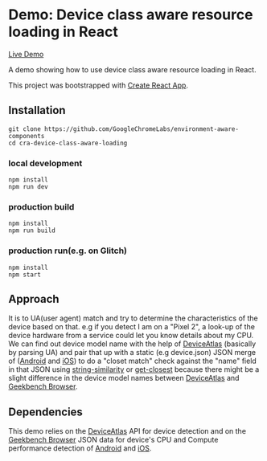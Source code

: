 
# Demo: Device class aware resource loading in React

[Live Demo](https://adaptive-loading.web.app/cra-device-class-aware-loading)

A demo showing how to use device class aware resource loading in React.

This project was bootstrapped with [Create React App](https://github.com/facebook/create-react-app).

## Installation
```
git clone https://github.com/GoogleChromeLabs/environment-aware-components
cd cra-device-class-aware-loading
```
### local development
```
npm install  
npm run dev
```

### production build
```
npm install  
npm run build
```

### production run(e.g. on Glitch)
```
npm install  
npm start
```

## Approach
It is to UA(user agent) match and try to determine the characteristics of the device based on that. e.g if you detect I am on a "Pixel 2", a look-up of the device hardware from a service could let you know details about my CPU.
We can find out device model name with the help of [DeviceAtlas](https://deviceatlas.com) (basically by parsing UA) and pair that up with a static (e.g device.json) JSON merge of ([Android](https://browser.geekbench.com/android-benchmarks.json) and [iOS](https://browser.geekbench.com/ios-benchmarks.json)) to do a "closet match" check against the "name" field in that JSON using [string-similarity](https://github.com/aceakash/string-similarity) or [get-closest](https://github.com/cosmosio/get-closest) because there might be a slight difference in the device model names between [DeviceAtlas](https://deviceatlas.com) and [Geekbench Browser](https://browser.geekbench.com).

## Dependencies
This demo relies on the [DeviceAtlas](https://deviceatlas.com) API for device detection and on the [Geekbench Browser](https://browser.geekbench.com) JSON data for device's CPU and Compute performance detection of [Android](https://browser.geekbench.com/android-benchmarks.json) and [iOS](https://browser.geekbench.com/ios-benchmarks.json).
